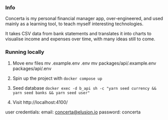 ### Info

Concerta is my personal financial manager app, over-engineered, 
and used mainly as a learning tool, to teach myself interesting technologies.
	
It takes CSV data from bank statements and translates it into charts to visualise income and expenses over time, with many ideas still to come.

### Running locally

1. Move env files 
mv .example.env .env
mv packages/api/.example.env packages/api/.env

2. Spin up the project with `docker compose up` 

3. Seed database
`docker exec -d b_api sh -c "yarn seed currency && yarn seed banks && yarn seed user"`

4. Visit http://localhost:4100/

user credentials:
  email: concerta@elusion.io
  password: concerta
